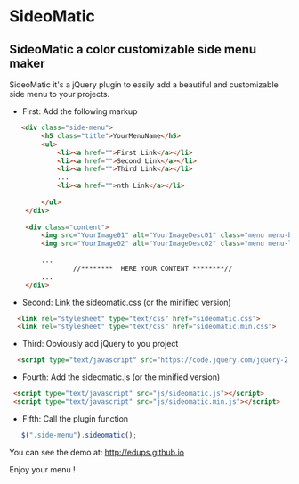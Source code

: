 # SideoMatic

## SideoMatic a color customizable side menu maker

SideoMatic it's a jQuery plugin to easily add a beautiful and customizable side menu to your projects.

- First: Add the following markup
```html
   <div class="side-menu">
        <h5 class="title">YourMenuName</h5>
        <ul>
            <li><a href="">First Link</a></li>
            <li><a href="">Second Link</a></li>
            <li><a href="">Third Link</a></li>
            ...
            <li><a href="">nth Link</a></li>
            
        </ul>
    </div>
    
    <div class="content">
        <img src="YourImage01" alt="YourImageDesc01" class="menu menu-bar"></img>
        <img src="YourImage02" alt="YourImageDesc02" class="menu menu-left"></img>
        
        ...
                //********  HERE YOUR CONTENT ********// 
        ...
    </div>    

```

- Second:  Link the sideomatic.css (or the minified version)

```html
  <link rel="stylesheet" type="text/css" href="sideomatic.css">
  <link rel="stylesheet" type="text/css" href="sideomatic.min.css">
```

- Third: Obviously add jQuery to you project

```html
  <script type="text/javascript" src="https://code.jquery.com/jquery-2.1.1.min.js"></script>
```

- Fourth: Add the sideomatic.js (or the minified version)
```html
 <script type="text/javascript" src="js/sideomatic.js"></script>
 <script type="text/javascript" src="js/sideomatic.min.js"></script>
```

- Fifth: Call the plugin function
```javascript
   $(".side-menu").sideomatic();
```

You can see the demo at: http://edups.github.io

Enjoy your menu !
